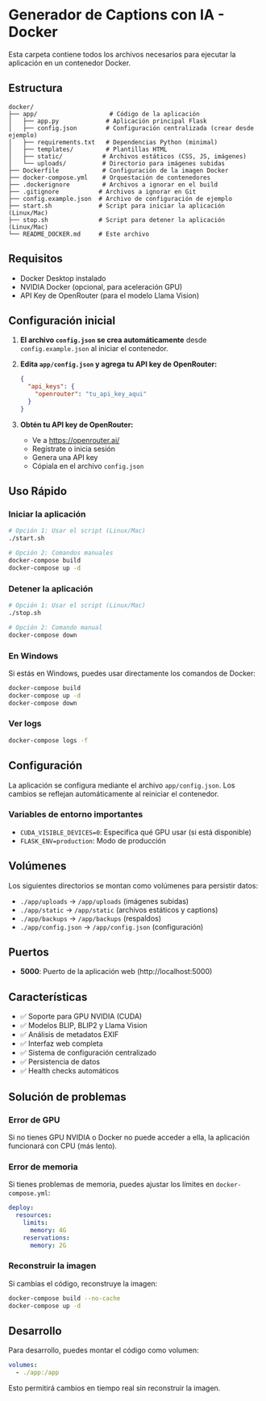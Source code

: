 # Generador de Captions con IA - Docker

Esta carpeta contiene todos los archivos necesarios para ejecutar la aplicación en un contenedor Docker.

## Estructura

```
docker/
├── app/                    # Código de la aplicación
│   ├── app.py             # Aplicación principal Flask
│   ├── config.json        # Configuración centralizada (crear desde ejemplo)
│   ├── requirements.txt   # Dependencias Python (minimal)
│   ├── templates/         # Plantillas HTML
│   ├── static/           # Archivos estáticos (CSS, JS, imágenes)
│   └── uploads/          # Directorio para imágenes subidas
├── Dockerfile            # Configuración de la imagen Docker
├── docker-compose.yml    # Orquestación de contenedores
├── .dockerignore         # Archivos a ignorar en el build
├── .gitignore           # Archivos a ignorar en Git
├── config.example.json  # Archivo de configuración de ejemplo
├── start.sh             # Script para iniciar la aplicación (Linux/Mac)
├── stop.sh              # Script para detener la aplicación (Linux/Mac)
└── README_DOCKER.md     # Este archivo
```

## Requisitos

- Docker Desktop instalado
- NVIDIA Docker (opcional, para aceleración GPU)
- API Key de OpenRouter (para el modelo Llama Vision)

## Configuración inicial

1. **El archivo `config.json` se crea automáticamente** desde `config.example.json` al iniciar el contenedor.

2. **Edita `app/config.json` y agrega tu API key de OpenRouter:**
   ```json
   {
     "api_keys": {
       "openrouter": "tu_api_key_aqui"
     }
   }
   ```

3. **Obtén tu API key de OpenRouter:**
   - Ve a https://openrouter.ai/
   - Regístrate o inicia sesión
   - Genera una API key
   - Cópiala en el archivo `config.json`

## Uso Rápido

### Iniciar la aplicación
```bash
# Opción 1: Usar el script (Linux/Mac)
./start.sh

# Opción 2: Comandos manuales
docker-compose build
docker-compose up -d
```

### Detener la aplicación
```bash
# Opción 1: Usar el script (Linux/Mac)
./stop.sh

# Opción 2: Comando manual
docker-compose down
```

### En Windows
Si estás en Windows, puedes usar directamente los comandos de Docker:
```cmd
docker-compose build
docker-compose up -d
docker-compose down
```

### Ver logs
```bash
docker-compose logs -f
```

## Configuración

La aplicación se configura mediante el archivo `app/config.json`. Los cambios se reflejan automáticamente al reiniciar el contenedor.

### Variables de entorno importantes

- `CUDA_VISIBLE_DEVICES=0`: Especifica qué GPU usar (si está disponible)
- `FLASK_ENV=production`: Modo de producción

## Volúmenes

Los siguientes directorios se montan como volúmenes para persistir datos:

- `./app/uploads` → `/app/uploads` (imágenes subidas)
- `./app/static` → `/app/static` (archivos estáticos y captions)
- `./app/backups` → `/app/backups` (respaldos)
- `./app/config.json` → `/app/config.json` (configuración)

## Puertos

- **5000**: Puerto de la aplicación web (http://localhost:5000)

## Características

- ✅ Soporte para GPU NVIDIA (CUDA)
- ✅ Modelos BLIP, BLIP2 y Llama Vision
- ✅ Análisis de metadatos EXIF
- ✅ Interfaz web completa
- ✅ Sistema de configuración centralizado
- ✅ Persistencia de datos
- ✅ Health checks automáticos

## Solución de problemas

### Error de GPU
Si no tienes GPU NVIDIA o Docker no puede acceder a ella, la aplicación funcionará con CPU (más lento).

### Error de memoria
Si tienes problemas de memoria, puedes ajustar los límites en `docker-compose.yml`:

```yaml
deploy:
  resources:
    limits:
      memory: 4G
    reservations:
      memory: 2G
```

### Reconstruir la imagen
Si cambias el código, reconstruye la imagen:

```bash
docker-compose build --no-cache
docker-compose up -d
```

## Desarrollo

Para desarrollo, puedes montar el código como volumen:

```yaml
volumes:
  - ./app:/app
```

Esto permitirá cambios en tiempo real sin reconstruir la imagen.
